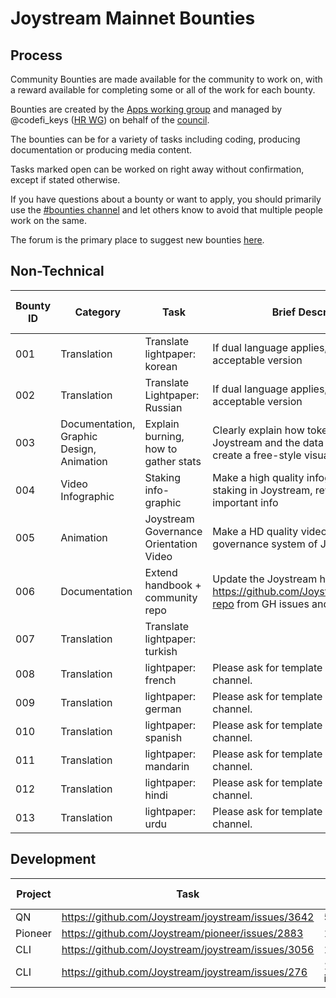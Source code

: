 # Joystream Mainnet Bounties

## Process

Community Bounties are made available for the community to work on, with a reward available for completing some or all of the work for each bounty.

Bounties are created by the [Apps working group](https://pioneerapp.xyz/#/working-groups/apps) and managed by @codefi_keys ([HR WG](https://pioneerapp.xyz/#/working-groups/hr)) on behalf of the [council](https://pioneerapp.xyz/#/council).

The bounties can be for a variety of tasks including coding, producing documentation or producing media content.

Tasks marked open can be worked on right away without confirmation, except if stated otherwise.

If you have questions about a bounty or want to apply, you should primarily use the [#bounties channel](https://discord.gg/dCM5Vf6z) and let others know to avoid that multiple people work on the same.

The forum is the primary place to suggest new bounties [here](https://pioneerapp.xyz/#/forum/thread/449).

## Non-Technical

| Bounty ID | Category | Task | Brief Description | Reward in $JOY | Status |
| --- | --- | --- | --- | --- | --- |
| 001 | Translation | Translate lightpaper: korean | If dual language applies, use the most acceptable version | 10000 | open |
| 002 | Translation | Translate Lightpaper: Russian | If dual language applies, use the most acceptable version | 10000 | [review](https://discord.com/channels/811216481340751934/943152333427191859/1121658575190765648) |
| 003 | Documentation, Graphic Design, Animation | Explain burning, how to gather stats | Clearly explain how tokens are burnt on Joystream and the data is drawn and create a free-style visualization | 10000 | open |
| 004 | Video Infographic | Staking info-graphic | Make a high quality infographics on staking in Joystream, rewards plus other important info | 10000 | [assigned](https://discord.com/channels/811216481340751934/1121756889483583589/1122961027416469504) |
| 005 | Animation | Joystream Governance Orientation Video | Make a HD quality video explaining the governance system of Joystream  | 10000 | open |
| 006 | Documentation | Extend handbook + community repo | Update the Joystream handbook and https://github.com/Joystream/community-repo from GH issues and Notion | 500 / hr | open |
| 007 | Translation | Translate lightpaper: turkish | | 10000 | [assigned](https://discord.com/channels/811216481340751934/943152333427191859/1121444337235009639) |
| 008 | Translation | lightpaper: french | Please ask for template in #bounties channel. | 10000 | open |
| 009 | Translation | lightpaper: german | Please ask for template in #bounties channel. | 10000 | open |
| 010 | Translation | lightpaper: spanish | Please ask for template in #bounties channel. | 10000 | open |
| 011 | Translation | lightpaper: mandarin | Please ask for template in #bounties channel. | 10000 | open |
| 012 | Translation | lightpaper: hindi | Please ask for template in #bounties channel. | 10000 | open |
| 013 | Translation | lightpaper: urdu | Please ask for template in #bounties channel. | 10000 | open |

## Development

| Project | Task | Reward in $JOY | Status |
| --- | --- | --- | --- |
| QN | https://github.com/Joystream/joystream/issues/3642 | 50000 | open |
| Pioneer | https://github.com/Joystream/pioneer/issues/2883 | 100000+ | open |
| CLI | https://github.com/Joystream/joystream/issues/3056 | 100000+ | open |
| CLI | https://github.com/Joystream/joystream/issues/276 | 10000 / item | open |
